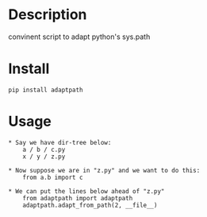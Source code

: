 # Description
convinent script to adapt python's sys.path

# Install
    pip install adaptpath

# Usage
    * Say we have dir-tree below:
        a / b / c.py
        x / y / z.py
    
    * Now suppose we are in "z.py" and we want to do this:
        from a.b import c
    
    * We can put the lines below ahead of "z.py"
        from adaptpath import adaptpath
        adaptpath.adapt_from_path(2, __file__)
    

